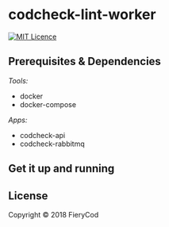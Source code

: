 # codcheck-lint-worker

<a href="https://opensource.org/licenses/mit-license.php"><img src="https://badges.frapsoft.com/os/mit/mit.svg?v=103" alt="MIT Licence"></a>

## Prerequisites & Dependencies

*Tools:*
- docker
- docker-compose

*Apps:*
- codcheck-api
- codcheck-rabbitmq

## Get it up and running


## License

Copyright © 2018 FieryCod
